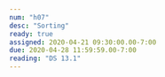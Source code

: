 ```yaml
---
num: "h07"
desc: "Sorting"
ready: true
assigned: 2020-04-21 09:30:00.00-7:00
due: 2020-04-28 11:59:59.00-7:00
reading: "DS 13.1"
---
```


